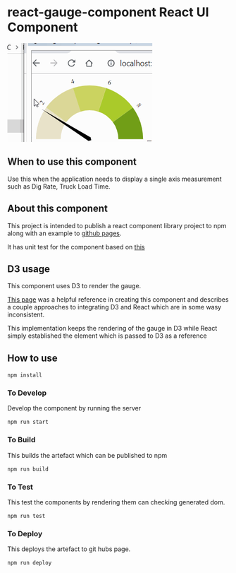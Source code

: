 # react-gauge-component React UI Component    

![Animated Gif](./images/GaugeComponent.gif)

## When to use this component

Use this when the application needs to display a single axis measurement such as Dig Rate, Truck Load Time. 

## About this component
This project is intended to publish a react component library project to npm along with an example to [github pages](https://bayeslife.github.io/react-gauge-component/index.html). 

It has unit test for the component based on [this](https://medium.com/javascript-scene/unit-testing-react-components-aeda9a44aae2)

## D3 usage 

This component uses D3 to render the gauge.

[This page](https://medium.com/@Elijah_Meeks/interactive-applications-with-react-d3-f76f7b3ebc71) was a helpful reference in creating this component and describes a couple approaches to integrating D3 and React which are in some wasy inconsistent.

This implementation keeps the rendering of the gauge in D3 while React simply established the element which is passed to D3 as a reference 

## How to use

```
npm install
```

### To Develop

Develop the component by running the server
```
npm run start
```

### To Build

This builds the artefact which can be published to npm
```
npm run build
```

### To Test

This test the components by rendering them can checking generated dom.
```
npm run test
```

### To Deploy
This deploys the artefact to git hubs page.
```
npm run deploy
```